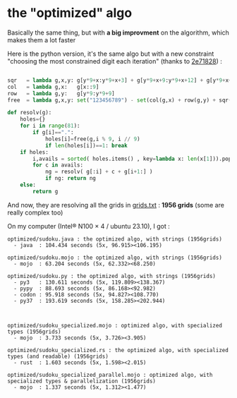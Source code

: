 # the "optimized" algo

Basically the same thing, but with **a big improvment** on the algorithm, which makes them a lot faster 

Here is the python version, it's the same algo but with a new constraint "choosing the most constrained digit each iteration" (thanks to [2e71828](https://users.rust-lang.org/u/2e71828))
:

```python

sqr   = lambda g,x,y: g[y*9+x:y*9+x+3] + g[y*9+x+9:y*9+x+12] + g[y*9+x+18:y*9+x+21]
col   = lambda g,x:   g[x::9]
row   = lambda g,y:   g[y*9:y*9+9]
free  = lambda g,x,y: set("123456789") - set(col(g,x) + row(g,y) + sqr(g,(x//3)*3,(y//3)*3))

def resolv(g):
    holes={}
    for i in range(81):
        if g[i]==".":
            holes[i]=free(g,i % 9, i // 9)
            if len(holes[i])==1: break
    if holes: 
        i,avails = sorted( holes.items() , key=lambda x: len(x[1])).pop(0)
        for c in avails:
            ng = resolv( g[:i] + c + g[i+1:] )
            if ng: return ng
    else:
        return g
```

And now, they are resolving all the grids in [grids.txt](../grids.txt) : **1956 grids** (some are really complex too)

On my computer (Intel® N100 × 4 / ubuntu 23.10), I got :

```
optimized/sudoku.java : the optimized algo, with strings (1956grids)
  - java  : 104.434 seconds (5x, 96.915><106.195)

optimized/sudoku.mojo : the optimized algo, with strings (1956grids)
  - mojo  : 63.204 seconds (5x, 62.332><68.250)

optimized/sudoku.py : the optimized algo, with strings (1956grids)
  - py3   : 130.611 seconds (5x, 119.809><138.367)
  - pypy  : 88.693 seconds (5x, 86.168><92.982)
  - codon : 95.918 seconds (5x, 94.827><108.770)
  - py37  : 193.619 seconds (5x, 158.285><202.944)



optimized/sudoku_specialized.mojo : optimized algo, with specialized types (1956grids)
  - mojo  : 3.733 seconds (5x, 3.726><3.905)

optimized/sudoku_specialized.rs : the optimized algo, with specialized types (and readable) (1956grids)
  - rust  : 1.603 seconds (5x, 1.598><2.015)

optimized/sudoku_specialized_parallel.mojo : optimized algo, with specialized types & parallelization (1956grids)
  - mojo  : 1.337 seconds (5x, 1.312><1.477)

```


